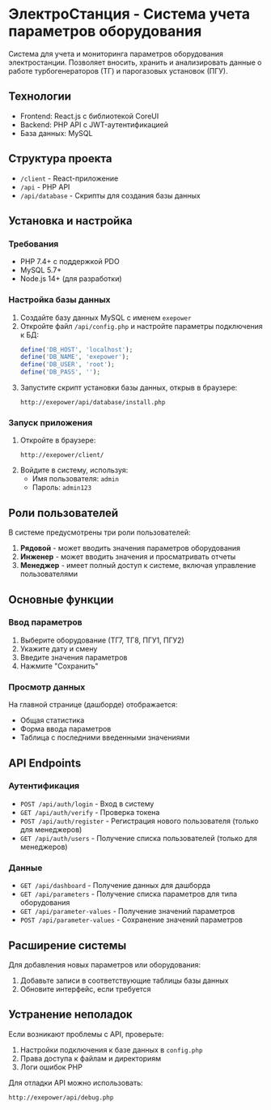 # ЭлектроСтанция - Система учета параметров оборудования

Система для учета и мониторинга параметров оборудования электростанции. Позволяет вносить, хранить и анализировать данные о работе турбогенераторов (ТГ) и парогазовых установок (ПГУ).

## Технологии

- Frontend: React.js с библиотекой CoreUI
- Backend: PHP API с JWT-аутентификацией
- База данных: MySQL

## Структура проекта

- `/client` - React-приложение
- `/api` - PHP API
- `/api/database` - Скрипты для создания базы данных

## Установка и настройка

### Требования

- PHP 7.4+ с поддержкой PDO
- MySQL 5.7+
- Node.js 14+ (для разработки)

### Настройка базы данных

1. Создайте базу данных MySQL с именем `exepower`
2. Откройте файл `/api/config.php` и настройте параметры подключения к БД:
   ```php
   define('DB_HOST', 'localhost');
   define('DB_NAME', 'exepower');
   define('DB_USER', 'root');
   define('DB_PASS', '');
   ```
3. Запустите скрипт установки базы данных, открыв в браузере:
   ```
   http://exepower/api/database/install.php
   ```

### Запуск приложения

1. Откройте в браузере:
   ```
   http://exepower/client/
   ```
2. Войдите в систему, используя:
   - Имя пользователя: `admin`
   - Пароль: `admin123`

## Роли пользователей

В системе предусмотрены три роли пользователей:

1. **Рядовой** - может вводить значения параметров оборудования
2. **Инженер** - может вводить значения и просматривать отчеты
3. **Менеджер** - имеет полный доступ к системе, включая управление пользователями

## Основные функции

### Ввод параметров

1. Выберите оборудование (ТГ7, ТГ8, ПГУ1, ПГУ2)
2. Укажите дату и смену
3. Введите значения параметров
4. Нажмите "Сохранить"

### Просмотр данных

На главной странице (дашборде) отображается:
- Общая статистика
- Форма ввода параметров
- Таблица с последними введенными значениями

## API Endpoints

### Аутентификация

- `POST /api/auth/login` - Вход в систему
- `GET /api/auth/verify` - Проверка токена
- `POST /api/auth/register` - Регистрация нового пользователя (только для менеджеров)
- `GET /api/auth/users` - Получение списка пользователей (только для менеджеров)

### Данные

- `GET /api/dashboard` - Получение данных для дашборда
- `GET /api/parameters` - Получение списка параметров для типа оборудования
- `GET /api/parameter-values` - Получение значений параметров
- `POST /api/parameter-values` - Сохранение значений параметров

## Расширение системы

Для добавления новых параметров или оборудования:

1. Добавьте записи в соответствующие таблицы базы данных
2. Обновите интерфейс, если требуется

## Устранение неполадок

Если возникают проблемы с API, проверьте:
1. Настройки подключения к базе данных в `config.php`
2. Права доступа к файлам и директориям
3. Логи ошибок PHP

Для отладки API можно использовать:
```
http://exepower/api/debug.php
```